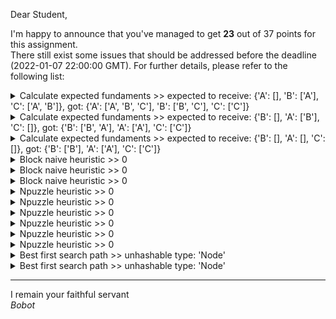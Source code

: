 Dear Student,

I'm happy to announce that you've managed to get **23** out of 37 points for this assignment.\
There still exist some issues that should be addressed before the deadline (2022-01-07 22:00:00 GMT). For further details, please refer to the following list:

<details><summary>Calculate expected fundaments &gt;&gt; expected to receive: {&#x27;A&#x27;: [], &#x27;B&#x27;: [&#x27;A&#x27;], &#x27;C&#x27;: [&#x27;A&#x27;, &#x27;B&#x27;]}, got: {&#x27;A&#x27;: [&#x27;A&#x27;, &#x27;B&#x27;, &#x27;C&#x27;], &#x27;B&#x27;: [&#x27;B&#x27;, &#x27;C&#x27;], &#x27;C&#x27;: [&#x27;C&#x27;]}</summary></details>
<details><summary>Calculate expected fundaments &gt;&gt; expected to receive: {&#x27;B&#x27;: [], &#x27;A&#x27;: [&#x27;B&#x27;], &#x27;C&#x27;: []}, got: {&#x27;B&#x27;: [&#x27;B&#x27;, &#x27;A&#x27;], &#x27;A&#x27;: [&#x27;A&#x27;], &#x27;C&#x27;: [&#x27;C&#x27;]}</summary></details>
<details><summary>Calculate expected fundaments &gt;&gt; expected to receive: {&#x27;B&#x27;: [], &#x27;A&#x27;: [], &#x27;C&#x27;: []}, got: {&#x27;B&#x27;: [&#x27;B&#x27;], &#x27;A&#x27;: [&#x27;A&#x27;], &#x27;C&#x27;: [&#x27;C&#x27;]}</summary></details>
<details><summary>Block naive heuristic &gt;&gt; 0</summary></details>
<details><summary>Block naive heuristic &gt;&gt; 0</summary></details>
<details><summary>Block naive heuristic &gt;&gt; 0</summary></details>
<details><summary>Npuzzle heuristic &gt;&gt; 0</summary></details>
<details><summary>Npuzzle heuristic &gt;&gt; 0</summary></details>
<details><summary>Npuzzle heuristic &gt;&gt; 0</summary></details>
<details><summary>Npuzzle heuristic &gt;&gt; 0</summary></details>
<details><summary>Npuzzle heuristic &gt;&gt; 0</summary></details>
<details><summary>Npuzzle heuristic &gt;&gt; 0</summary></details>
<details><summary>Best first search path &gt;&gt; unhashable type: &#x27;Node&#x27;</summary></details>
<details><summary>Best first search path &gt;&gt; unhashable type: &#x27;Node&#x27;</summary></details>

-----------
I remain your faithful servant\
_Bobot_